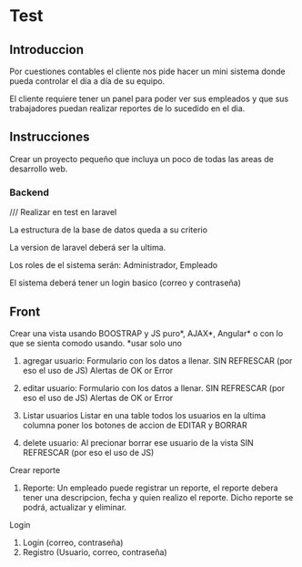 # Test

## Introduccion

Por cuestiones contables el cliente nos pide hacer un mini sistema donde pueda controlar el día a día de su equipo.

El cliente requiere tener un panel para poder ver sus empleados y que sus trabajadores puedan realizar reportes de lo sucedido en el dia.


## Instrucciones

Crear un proyecto pequeño que incluya un poco de todas las areas de desarrollo web.

### Backend

/// Realizar en test en laravel

La estructura de la base de datos queda a su criterio

La version de laravel deberá ser la ultima.

Los roles de el sistema serán: Administrador, Empleado

El sistema deberá tener un login basico (correo y contraseña)

## Front

Crear una vista usando BOOSTRAP y JS puro*, AJAX*, Angular* o con lo que se sienta comodo usando.
*usar solo uno

1. agregar usuario: 
    Formulario con los datos a llenar. SIN REFRESCAR (por eso el uso de JS)
    Alertas de OK or Error
    
2. editar usuario: 
    Formulario con los datos a llenar. SIN REFRESCAR (por eso el uso de JS)
    Alertas de OK or Error
    
3. Listar usuarios
    Listar en una table todos los usuarios en la ultima columna poner los botones de accion de EDITAR y BORRAR 
    
4. delete usuario:
    Al precionar borrar ese usuario de la vista SIN REFRESCAR (por eso el uso de JS)

Crear reporte

1. Reporte: 
    Un empleado puede registrar un reporte, el reporte debera tener una descripcion, fecha y quien realizo el reporte.
    Dicho reporte se podrá, actualizar y eliminar.

Login

1. Login (correo, contraseña)
2. Registro (Usuario, correo, contraseña)
